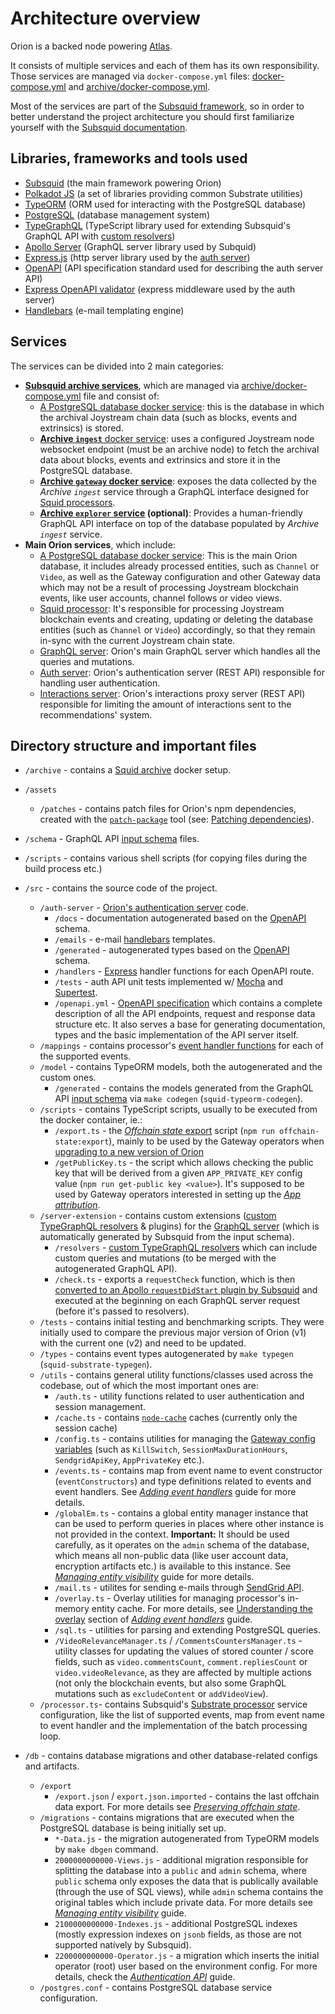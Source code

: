 # Architecture overview

Orion is a backed node powering [Atlas](https://github.com/Joystream/atlas).

It consists of multiple services and each of them has its own responsibility. Those services are managed via `docker-compose.yml` files: [docker-compose.yml](../../docker-compose.yml) and [archive/docker-compose.yml](../../archive/docker-compose.yml).

Most of the services are part of the [Subsquid framework](https://subsquid.io/), so in order to better understand the project architecture you should first familiarize yourself with the [Subsquid documentation](https://docs.subsquid.io/).

## Libraries, frameworks and tools used

- [Subsquid](https://docs.subsquid.io) (the main framework powering Orion)
- [Polkadot JS](https://polkadot.js.org/docs/) (a set of libraries providing common Substrate utilities)
- [TypeORM](https://typeorm.io/#/) (ORM used for interacting with the PostgreSQL database)
- [PostgreSQL](https://www.postgresql.org/docs/14/index.html) (database management system)
- [TypeGraphQL](https://typegraphql.com/docs/introduction.html) (TypeScript library used for extending Subsquid's GraphQL API with [custom resolvers](https://docs.subsquid.io/develop-a-squid/graphql-api/custom-resolvers/))
- [Apollo Server](https://www.apollographql.com/docs/apollo-server/) (GraphQL server library used by Subquid)
- [Express.js](https://expressjs.com/en/4x/api.html) (http server library used by the [auth server](./tutorials/authentication-api.md))
- [OpenAPI](https://swagger.io/specification/) (API specification standard used for describing the auth server API)
- [Express OpenAPI validator](https://github.com/cdimascio/express-openapi-validator/wiki/Documentation) (express middleware used by the auth server)
- [Handlebars](https://handlebarsjs.com/guide/) (e-mail templating engine)

## Services

The services can be divided into 2 main categories:
- **[Subsquid archive services](https://docs.subsquid.io/archives/overview/)**, which are managed via [archive/docker-compose.yml](../../archive/docker-compose.yml) file and consist of:
    - [A PostgreSQL database docker service](https://github.com/docker-library/docs/blob/master/postgres/README.md): this is the database in which the archival Joystream chain data (such as blocks, events and extrinsics) is stored.  
    - [**Archive `ingest`** docker service](https://docs.subsquid.io/arrowsquid/archives/substrate/self-hosted/#substrate-ingest): uses a configured Joystream node websocket endpoint (must be an archive node) to fetch the archival data about blocks, events and extrinsics and store it in the PostgreSQL database.
    - [**Archive `gateway` docker service**](https://docs.subsquid.io/arrowsquid/archives/substrate/self-hosted/#substrate-gateway): exposes the data collected by the _Archive `ingest`_ service through a GraphQL interface designed for [Squid processors](https://docs.subsquid.io/substrate-indexing/substrate-processor/).
    - **[Archive `explorer` service](https://docs.subsquid.io/archives/substrate/self-hosted/#substrate-explorer) (optional)**: Provides a human-friendly GraphQL API interface on top of the database populated by _Archive `ingest`_ service.
- **Main Orion services**, which include:
    - [A PostgreSQL database docker service](https://github.com/docker-library/docs/blob/master/postgres/README.md): This is the main Orion database, it includes already processed entities, such as `Channel` or `Video`, as well as the Gateway configuration and other Gateway data which may not be a result of processing Joystream blockchain events, like user accounts, channel follows or video views.
    - [Squid processor](https://docs.subsquid.io/basics/squid-processor/): It's responsible for processing Joystream blockchain events and creating, updating or deleting the database entities (such as `Channel` or `Video`) accordingly, so that they remain in-sync with the current Joystream chain state.
    - [GraphQL server](https://docs.subsquid.io/graphql-api/overview/): Orion's main GraphQL server which handles all the queries and mutations.
    - [Auth server](../../src/auth-server/docs/README.md): Orion's authentication server (REST API) responsible for handling user authentication.
    - [Interactions server](../../src/interactions-server/docs/README.md): Orion's interactions proxy server (REST API) responsible for limiting the amount of interactions sent to the recommendations' system.


## Directory structure and important files

- `/archive` - contains a [Squid archive](#squid-archive) docker setup.
- `/assets`
    - `/patches` - contains patch files for Orion's npm dependencies, created with the [`patch-package`](https://www.npmjs.com/package/patch-package) tool (see: [Patching dependencies](./tutorials/patching-dependencies.md)).
- `/schema` - GraphQL API [input schema](https://docs.subsquid.io/develop-a-squid/schema-file/) files.
- `/scripts` - contains various shell scripts (for copying files during the build process etc.)
- `/src` - contains the source code of the project.
    - `/auth-server` - [Orion's authentication server](./tutorials/authentication-api.md) code.
        - `/docs` - documentation autogenerated based on the [OpenAPI](https://swagger.io/specification/) schema.
        - `/emails` - e-mail [handlebars](https://handlebarsjs.com/) templates.
        - `/generated` - autogenerated types based on the [OpenAPI](https://swagger.io/specification/) schema.
        - `/handlers` - [Express](https://expressjs.com/) handler functions for each OpenAPI route.
        - `/tests` - auth API unit tests implemented w/ [Mocha](https://mochajs.org/) and [Supertest](https://www.npmjs.com/package/supertest).
        - `/openapi.yml` - [OpenAPI specification](https://swagger.io/specification/) which contains a complete description of all the API endpoints, request and response data structure etc. It also serves a base for generating documentation, types and the basic implementation of the API server itself.
    - `/mappings` - contains processor's [event handler functions](#event-handlers) for each of the supported events.
    - `/model` - contains TypeORM models, both the autogenerated and the custom ones.
        - `/generated` - contains the models generated from the GraphQL API [input schema](https://docs.subsquid.io/develop-a-squid/schema-file/) via `make codegen` (`squid-typeorm-codegen`).
    - `/scripts` - contains TypeScript scripts, usually to be executed from the docker container, ie.:
        - `/export.ts` - the [_Offchain state_ export](./tutorials/preserving-offchain-state.md) script (`npm run offchain-state:export`), mainly to be used by the Gateway operators when [upgrading to a new version of Orion](../operator-guide/tutorials/upgrading-orion.md)
        - `/getPublicKey.ts` - the script which allows checking the public key that will be derived from a given `APP_PRIVATE_KEY` config value (`npm run get-public key <value>`). It's supposed to be used by Gateway operators interested in setting up the _[App attribution](../operator-guide/tutorials/app-attribution.md)_.
    - `/server-extension` - contains custom extensions ([custom TypeGraphQL resolvers](https://docs.subsquid.io/graphql-api/custom-resolvers/) & plugins) for the [GraphQL server](https://docs.subsquid.io/graphql-api/overview/) (which is automatically generated by Subsquid from the input schema).
        - `/resolvers` - [custom TypeGraphQL resolvers](https://docs.subsquid.io/graphql-api/custom-resolvers/) which can include custom queries and mutations (to be merged with the autogenerated GraphQL API).
        - `/check.ts` - exports a `requestCheck` function, which is then [converted to an Apollo `requestDidStart` plugin by Subsquid](https://github.com/subsquid/squid-sdk/blob/%40subsquid/graphql-server_v3.2.4/graphql-server/src/check.ts#L36) and executed at the beginning on each GraphQL server request (before it's passed to resolvers).
    - `/tests` - contains initial testing and benchmarking scripts. They were initially used to compare the previous major version of Orion (v1) with the current one (v2) and need to be updated.
    - `/types` - contains event types autogenerated by `make typegen` (`squid-substrate-typegen`).
    - `/utils` - contains general utility functions/classes used across the codebase, out of which the most important ones are:
        - `/auth.ts` - utility functions related to user authentication and session management.
        - `/cache.ts` - contains [`node-cache`](https://www.npmjs.com/package/node-cache) caches (currently only the session cache)
        - `/config.ts` - contains utilities for managing the [Gateway config variables](./tutorials/config-variables.md) (such as `KillSwitch`, `SessionMaxDurationHours`, `SendgridApiKey`, `AppPrivateKey` etc.).
        - `/events.ts` - contains map from event name to event constructor (`eventConstructors`) and type definitions related to events and event handlers. See _[Adding event handlers](./tutorials/adding-new-event-handlers.md)_ guide for more details.
        - `/globalEm.ts` - contains a global entity manager instance that can be used to perform queries in places where other instance is not provided in the context. **Important:** It should be used carefully, as it operates on the `admin` schema of the database, which means all non-public data (like user account data, encryption artifacts etc.) is available to this instance. See _[Managing entity visibility](./tutorials/entity-visibility.md)_ guide for more details.
        - `/mail.ts` - utilites for sending e-mails through [SendGrid API](https://sendgrid.com/solutions/email-api/).
        - `/overlay.ts` - Overlay utilities for managing processor's in-memory entity cache. For more details, see [Understanding the overlay](./tutorials/adding-new-event-handlers.md#understanding-the-overlay) section of _[Adding event handlers](./tutorials/adding-new-event-handlers.md)_ guide.
        - `/sql.ts` - utilities for parsing and extending PostgreSQL queries.
        - `/VideoRelevanceManager.ts` / `/CommentsCountersManager.ts` - utility classes for updating the values of stored counter / score fields, such as `video.commentsCount`, `comment.repliesCount` or `video.videoRelevance`, as they are affected by multiple actions (not only the blockchain events, but also some GraphQL mutations such as `excludeContent` or `addVideoView`).
    - `/processor.ts`- contains Subsquid's [Substrate processor](https://docs.subsquid.io/substrate-indexing/substrate-processor/) service configuration, like the list of supported events, map from event name to event handler and the implementation of the batch processing loop.

- `/db` - contains database migrations and other database-related configs and artifacts.
    - `/export`
        - `/export.json` / `export.json.imported` - contains the last offchain data export. For more details see _[Preserving offchain state](./tutorials/preserving-offchain-state.md)_.
    - `/migrations` - contains migrations that are executed when the PostgreSQL database is being initially set up.
        - `*-Data.js` - the migration autogenerated from TypeORM models by `make dbgen` command.
        - `2000000000000-Views.js` - additional migration responsible for splitting the database into a `public` and `admin` schema, where `public` schema only exposes the data that is publically available (through the use of SQL views), while `admin` schema contains the original tables which include private data. For more details see _[Managing entity visibility](./tutorials/entity-visibility.md)_ guide.
        - `2100000000000-Indexes.js` - additional PostgreSQL indexes (mostly expression indexes on `jsonb` fields, as those are not supported natively by Subsquid).
        - `2200000000000-Operator.js` - a migration which inserts the initial operator (root) user based on the environment config. For more details, check the _[Authentication API](./tutorials/authentication-api.md)_ guide.
    - `/postgres.conf` - contains PostgreSQL database service configuration.
